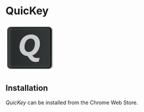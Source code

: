 # QuicKey

![QuicKey](../src/img/icon-128.png)


## Installation

*QuicKey* can be installed from the Chrome Web Store.